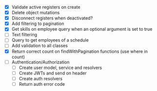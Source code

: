 - [x] Validate active registers on create
- [x] Delete object mutations
- [x] Disconnect registers when deactivated?
- [x] Add filtering to pagination
- [x] Get skills on employee query when an optional argument is set to true
- [ ] Text filtering
- [ ] Query to get employees of a schedule
- [ ] Add validation to all classes
- [x] Return correct count on findWithPagination functions (use where in count)
- [ ] Authentication/Authorization
  - [ ] Create user model, service and resolvers
  - [ ] Create JWTs and send on header
  - [ ] Create auth resolvers
  - [ ] Return auth error code
